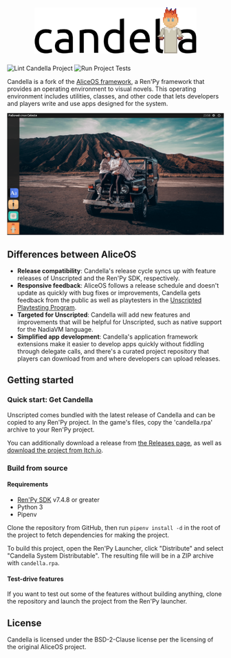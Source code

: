 <div align="center">
<h1><img alt="Candella" src="./res/logomark.svg" width=376 /></h1>
</div>

![Lint Candella Project](https://github.com/UnscriptedVN/candella/workflows/Lint%20Candella%20Project/badge.svg) 
![Run Project Tests](https://github.com/UnscriptedVN/candella/workflows/Run%20Project%20Tests/badge.svg)

Candella is a fork of the [AliceOS framework](https://aliceos.app), a Ren'Py framework that provides an operating environment to visual novels. This operating environment includes utilities, classes, and other code that lets developers and players write and use apps designed for the system.

![Celeste Shell in Candella](./.github/release.png)

## Differences between AliceOS

- **Release compatibility**: Candella's release cycle syncs up with feature releases of Unscripted and the Ren'Py SDK, respectively.
- **Responsive feedback**: AliceOS follows a release schedule and doesn't update as quickly with bug fixes or improvements, Candella gets feedback from the public as well as playtesters in the [Unscripted Playtesting Program][uvn-beta].
- **Targeted for Unscripted**: Candella will add new features and improvements that will be helpful for Unscripted, such as native support for the NadiaVM language.
- **Simplified app development**: Candella's application framework extensions make it easier to develop apps quickly without fiddling through delegate calls, and there's a curated project repository that players can download from and where developers can upload releases.

## Getting started

### Quick start: Get Candella

Unscripted comes bundled with the latest release of Candella and can be copied to any Ren'Py project. In the game's files, copy the 'candella.rpa' archive to your Ren'Py project.

You can additionally download a release from [the Releases page][releases], as well as [download the project from Itch.io](https://marquiskurt.itch.io/candella).

### Build from source

#### Requirements
- [Ren'Py SDK][renpy] v7.4.8 or greater
- Python 3
- Pipenv

Clone the repository from GitHub, then run `pipenv install -d` in the root of the project to fetch dependencies for making the project.

To build this project, open the Ren'Py Launcher, click "Distribute" and select "Candella System Distributable". The resulting file will be in a ZIP archive with `candella.rpa`.

#### Test-drive features

If you want to test out some of the features without building anything, clone the repository and launch the project from the Ren'Py launcher.

## License

Candella is licensed under the BSD-2-Clause license per the licensing of the original AliceOS project.

<!-- Links -->

[releases]: https://github.com/UnscriptedVN/candella/releases/
[uvn-beta]: https://beta.unscriptedvn.dev
[renpy]: https://renpy.org
